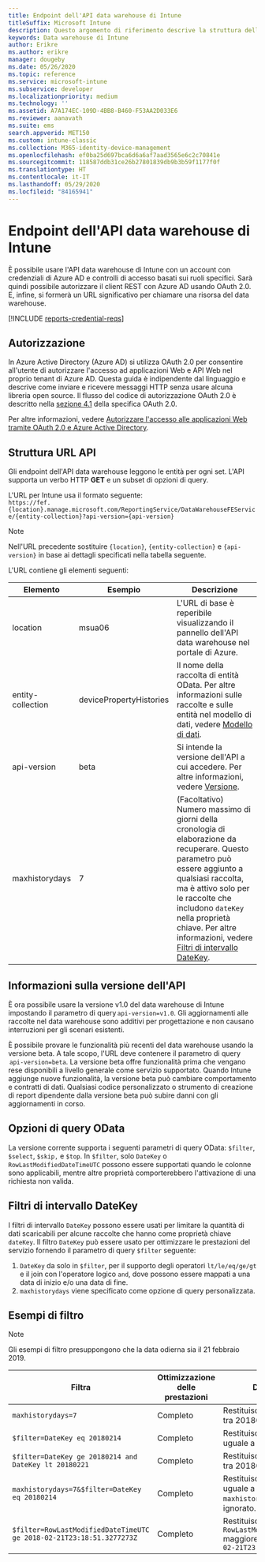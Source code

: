 ```yaml
---
title: Endpoint dell'API data warehouse di Intune
titleSuffix: Microsoft Intune
description: Questo argomento di riferimento descrive la struttura dell'URL dell'API data warehouse di Intune. Sono riportati esempi di filtro.
keywords: Data warehouse di Intune
author: Erikre
ms.author: erikre
manager: dougeby
ms.date: 05/26/2020
ms.topic: reference
ms.service: microsoft-intune
ms.subservice: developer
ms.localizationpriority: medium
ms.technology: ''
ms.assetid: A7A174EC-109D-4BB8-B460-F53AA2D033E6
ms.reviewer: aanavath
ms.suite: ems
search.appverid: MET150
ms.custom: intune-classic
ms.collection: M365-identity-device-management
ms.openlocfilehash: ef0ba25d697bca6d6a6af7aad3565e6c2c70841e
ms.sourcegitcommit: 118587ddb31ce26b27801839db9b3b59f1177f0f
ms.translationtype: HT
ms.contentlocale: it-IT
ms.lasthandoff: 05/29/2020
ms.locfileid: "84165941"
---
```

# <a name="intune-data-warehouse-api-endpoint"></a>Endpoint dell'API data warehouse di Intune

È possibile usare l'API data warehouse di Intune con un account con credenziali di Azure AD e controlli di accesso basati sui ruoli specifici. Sarà quindi possibile autorizzare il client REST con Azure AD usando OAuth 2.0. E, infine, si formerà un URL significativo per chiamare una risorsa del data warehouse.

[!INCLUDE [reports-credential-reqs](../includes/reports-credential-reqs.md)]

## <a name="authorization"></a>Autorizzazione

In Azure Active Directory (Azure AD) si utilizza OAuth 2.0 per consentire all'utente di autorizzare l'accesso ad applicazioni Web e API Web nel proprio tenant di Azure AD. Questa guida è indipendente dal linguaggio e descrive come inviare e ricevere messaggi HTTP senza usare alcuna libreria open source. Il flusso del codice di autorizzazione OAuth 2.0 è descritto nella [sezione 4.1](https://tools.ietf.org/html/rfc6749#section-4.1) della specifica OAuth 2.0.

Per altre informazioni, vedere [Autorizzare l'accesso alle applicazioni Web tramite OAuth 2.0 e Azure Active Directory](https://docs.microsoft.com/azure/active-directory/develop/active-directory-protocols-oauth-code).

## <a name="api-url-structure"></a>Struttura URL API

Gli endpoint dell'API data warehouse leggono le entità per ogni set. L'API supporta un verbo HTTP **GET** e un subset di opzioni di query.

L'URL per Intune usa il formato seguente:  
`https://fef.{location}.manage.microsoft.com/ReportingService/DataWarehouseFEService/{entity-collection}?api-version={api-version}`

> [!NOTE]
> Nell'URL precedente sostituire `{location}`, `{entity-collection}` e `{api-version}` in base ai dettagli specificati nella tabella seguente.

L'URL contiene gli elementi seguenti:

| Elemento | Esempio | Descrizione |
|-------------------|------------|--------------------------------------------------------------------------------------------------------------------|
| location | msua06 | L'URL di base è reperibile visualizzando il pannello dell'API data warehouse nel portale di Azure. |
| entity-collection | devicePropertyHistories | Il nome della raccolta di entità OData. Per altre informazioni sulle raccolte e sulle entità nel modello di dati, vedere [Modello di dati](reports-ref-data-model.md). |
| api-version | beta | Si intende la versione dell'API a cui accedere. Per altre informazioni, vedere [Versione](reports-api-url.md#api-version-information). |
| maxhistorydays | 7 | (Facoltativo) Numero massimo di giorni della cronologia di elaborazione da recuperare. Questo parametro può essere aggiunto a qualsiasi raccolta, ma è attivo solo per le raccolte che includono `dateKey` nella proprietà chiave. Per altre informazioni, vedere [Filtri di intervallo DateKey](reports-api-url.md#datekey-range-filters). |

## <a name="api-version-information"></a>Informazioni sulla versione dell'API

È ora possibile usare la versione v1.0 del data warehouse di Intune impostando il parametro di query `api-version=v1.0`. Gli aggiornamenti alle raccolte nel data warehouse sono additivi per progettazione e non causano interruzioni per gli scenari esistenti.

È possibile provare le funzionalità più recenti del data warehouse usando la versione beta. A tale scopo, l'URL deve contenere il parametro di query  `api-version=beta`. La versione beta offre funzionalità prima che vengano rese disponibili a livello generale come servizio supportato. Quando Intune aggiunge nuove funzionalità, la versione beta può cambiare comportamento e contratti di dati. Qualsiasi codice personalizzato o strumento di creazione di report dipendente dalla versione beta può subire danni con gli aggiornamenti in corso.

## <a name="odata-query-options"></a>Opzioni di query OData

La versione corrente supporta i seguenti parametri di query OData: `$filter`, `$select`, `$skip,` e `$top`. In `$filter`, solo `DateKey` o `RowLastModifiedDateTimeUTC` possono essere supportati quando le colonne sono applicabili, mentre altre proprietà comporterebbero l'attivazione di una richiesta non valida.

## <a name="datekey-range-filters"></a>Filtri di intervallo DateKey

I filtri di intervallo `DateKey` possono essere usati per limitare la quantità di dati scaricabili per alcune raccolte che hanno come proprietà chiave `dateKey`. Il filtro `DateKey` può essere usato per ottimizzare le prestazioni del servizio fornendo il parametro di query `$filter` seguente:

1. `DateKey` da solo in `$filter`, per il supporto degli operatori `lt/le/eq/ge/gt` e il join con l'operatore logico `and`, dove possono essere mappati a una data di inizio e/o una data di fine.
2. `maxhistorydays` viene specificato come opzione di query personalizzata.<br>

## <a name="filter-examples"></a>Esempi di filtro

> [!NOTE]
> Gli esempi di filtro presuppongono che la data odierna sia il 21 febbraio 2019.

|                             Filtra                             |           Ottimizzazione delle prestazioni           |                                          Descrizione                                          |
|----------------------------------------------------------------|----------------------------------------------|-----------------------------------------------------------------------------------------------|
|    `maxhistorydays=7`                                            |    Completo                                      |    Restituisce dati con `DateKey` tra 20180214 e 20180221.                                     |
|    `$filter=DateKey eq 20180214`                                 |    Completo                                      |    Restituisce dati con `DateKey` uguale a 20180214.                                                    |
|    `$filter=DateKey ge 20180214 and DateKey lt 20180221`         |    Completo                                      |    Restituisce dati con `DateKey` tra 20180214 e 20180220.                                     |
|    `maxhistorydays=7&$filter=DateKey eq 20180214`                |    Completo                                      |    Restituisce dati con `DateKey` uguale a 20180214. `maxhistorydays` viene ignorato.                            |
|    `$filter=RowLastModifiedDateTimeUTC ge 2018-02-21T23:18:51.3277273Z`                                |    Completo                                       |    Restituisce dati con `RowLastModifiedDateTimeUTC` maggiore o uguale a `2018-02-21T23:18:51.3277273Z`                             |

